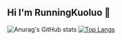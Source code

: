 ## Hi I'm RunningKuoluo 👋
![Anurag's GitHub stats](https://github-readme-stats.vercel.app/api?username=RunningKuoluo&show_icons=true&theme=tokyonight)
[![Top Langs](https://github-readme-stats.vercel.app/api/top-langs/?username=RunningKuoluo&layout=donut-vertical)](https://github.com/anuraghazra/github-readme-stats)
